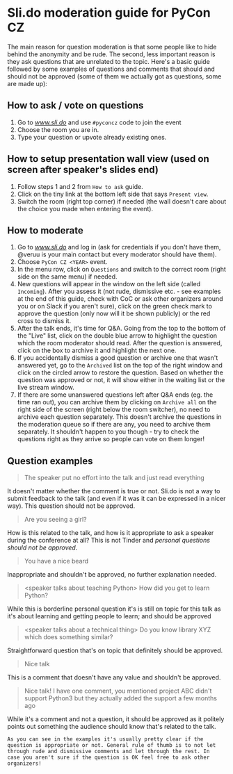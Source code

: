 # Sli.do moderation guide for PyCon CZ


The main reason for question moderation is that some people like to hide behind
the anonymity and be rude. The second, less important reason is they ask
questions that are unrelated to the topic. Here's a basic guide followed by some
examples of questions and comments that should and should not be approved (some
of them we actually got as questions, some are made up):


## How to ask / vote on questions

1) Go to *www.sli.do* and use ``#pyconcz`` code to join the event
2) Choose the room you are in.
3) Type your question or upvote already existing ones.


## How to setup presentation wall view (used on screen after speaker's slides end)

1) Follow steps 1 and 2 from ``How to ask`` guide.
2) Click on the tiny link at the bottom left side that says ``Present view``.
3) Switch the room (right top corner) if needed (the wall doesn't care about the
   choice you made when entering the event).


## How to moderate

1) Go to *www.sli.do* and log in (ask for credentials if you don't have them,
   @veruu is your main contact but every moderator should have them).
2) Choose ``PyCon CZ <YEAR>`` event.
3) In the menu row, click on ``Questions`` and switch to the correct room (right
   side on the same menu) if needed.
4) New questions will appear in the window on the left side (called
   ``Incoming``). After you assess it (not rude, dismissive etc. - see examples
   at the end of this guide, check with CoC or ask other organizers around you
   or on Slack if you aren't sure), click on the green check mark to approve the
   question (only now will it be shown publicly) or the red cross to dismiss it.
5) After the talk ends, it's time for Q&A. Going from the top to the bottom of
   the "Live" list, click on the double blue arrow to highlight the question
   which the room moderator should read. After the question is answered, click
   on the box to archive it and highlight the next one.
6) If you accidentally dismiss a good question or archive one that wasn't
   answered yet, go to the ``Archived`` list on the top of the right window and
   click on the circled arrow to restore the question. Based on whether the
   question was approved or not, it will show either in the waiting list or the
   live stream window.
7) If there are some unanswered questions left after Q&A ends (eg. the time ran
   out), you can archive them by clicking on ``Archive all`` on the right side
   of the screen (right below the room switcher), no need to archive each
   question separately. This doesn't archive the questions in the moderation
   queue so if there are any, you need to archive them separately. It shouldn't
   happen to you though - try to check the questions right as they arrive so
   people can vote on them longer!


## Question examples

> The speaker put no effort into the talk and just read everything

It doesn't matter whether the comment is true or not. Sli.do is not a way to
submit feedback to the talk (and even if it was it can be expressed in a nicer
way). This question should not be approved.

> Are you seeing a girl?

How is this related to the talk, and how is it appropriate to ask a speaker
during the conference at all? This is not Tinder and *personal questions
should not be approved*.

> You have a nice beard

Inappropriate and shouldn't be approved, no further explanation needed.

> \<speaker talks about teaching Python\> How did you get to learn Python?

While this is borderline personal question it's is still on topic for this
talk as it's about learning and getting people to learn; and should be
approved

> \<speaker talks about a technical thing\> Do you know library XYZ which does
> something similar?

Straightforward question that's on topic that definitely should be approved.

> Nice talk

This is a comment that doesn't have any value and shouldn't be approved.

> Nice talk! I have one comment, you mentioned project ABC didn't support
> Python3 but they actually added the support a few months ago

While it's a comment and not a question, it should be approved as it politely
points out something the audience should know that's related to the talk.


```{note}
As you can see in the examples it's usually pretty clear if the
question is appropriate or not. General rule of thumb is to not let
through rude and dismissive comments and let through the rest. In
case you aren't sure if the question is OK feel free to ask other
organizers!
```
